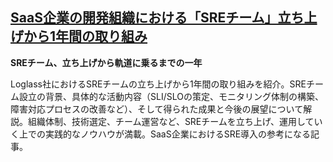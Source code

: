## [SaaS企業の開発組織における「SREチーム」立ち上げから1年間の取り組み](https://zenn.dev/loglass/articles/c244b433b4d03c)

**SREチーム、立ち上げから軌道に乗るまでの一年**

Loglass社におけるSREチームの立ち上げから1年間の取り組みを紹介。SREチーム設立の背景、具体的な活動内容（SLI/SLOの策定、モニタリング体制の構築、障害対応プロセスの改善など）、そして得られた成果と今後の展望について解説。組織体制、技術選定、チーム運営など、SREチームを立ち上げ、運用していく上での実践的なノウハウが満載。SaaS企業におけるSRE導入の参考になる記事。
